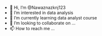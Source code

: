 - 👋 Hi, I’m @Nawaznazknj123
- 👀 I’m interested in data analysis
- 🌱 I’m currently learning data analyst course
- 💞️ I’m looking to collaborate on ...
- 📫 How to reach me ...


<!---
Nawaznazknj123/Nawaznazknj123 is a ✨ special ✨ repository because its `README.md` (this file) appears on your GitHub profile.
You can click the Preview link to take a look at your changes.
--->
